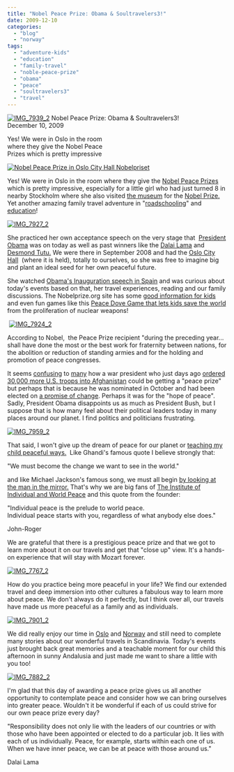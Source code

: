 ```yaml
---
title: "Nobel Peace Prize: Obama & Soultravelers3!"
date: 2009-12-10
categories: 
  - "blog"
  - "norway"
tags: 
  - "adventure-kids"
  - "education"
  - "family-travel"
  - "noble-peace-prize"
  - "obama"
  - "peace"
  - "soultravelers3"
  - "travel"
---
```


 [![IMG_7939_2](https://pub-ac94b3f306b24c0dba4238943c97f2e1.r2.dev/6a00e5502a9507883301287640b733970c.jpg)](https://pub-ac94b3f306b24c0dba4238943c97f2e1.r2.dev/6a00e5502a9507883301287640b733970c.jpg) Nobel Peace Prize: Obama & Soultravelers3!  
December 10, 2009

Yes! We were in Oslo in the room  
where they give the Nobel Peace  
Prizes which is pretty impressive

<!--more-->

[![Nobel Peace Prize in Oslo City Hall Nobelpriset](https://pub-ac94b3f306b24c0dba4238943c97f2e1.r2.dev/6a00e5502a950788330120a73dc9a4970b.jpg "Nobel Peace Prize in Oslo City Hall Nobelpriset")](https://pub-ac94b3f306b24c0dba4238943c97f2e1.r2.dev/6a00e5502a950788330120a73dc9a4970b.jpg)

Yes! We were in Oslo in the room where they give the [Nobel Peace Prizes](http://en.wikipedia.org/wiki/Nobel_Peace_Prize) which is pretty impressive, especially for a little girl who had just turned 8 in nearby Stockholm where she also visited [the museum](http://en.wikipedia.org/wiki/Nobel_Museum) for the [Nobel Prize.](http://en.wikipedia.org/wiki/Nobel_Prize) Yet another amazing family travel adventure in "[roadschooling](http://soultravelers3new.local/2006/11/home-school.html#more)" and [education](http://soultravelers3new.local/2006/09/home-school-and.html)!

[![IMG_7927_2](https://pub-ac94b3f306b24c0dba4238943c97f2e1.r2.dev/6a00e5502a9507883301287640faf2970c.jpg)](https://pub-ac94b3f306b24c0dba4238943c97f2e1.r2.dev/6a00e5502a9507883301287640faf2970c.jpg) 

She practiced her own acceptance speech on the very stage that  [President Obama](http://en.wikipedia.org/wiki/Barack_Obama) was on today as well as past winners like the [Dalai Lama](http://en.wikipedia.org/wiki/14th_Dalai_Lama) and [Desmond Tutu.](http://en.wikipedia.org/wiki/Desmond_Tutu) We were there in September 2008 and had the [Oslo City Hall](http://en.wikipedia.org/wiki/Oslo_City_Hall)  (where it is held), totally to ourselves, so she was free to imagine big and plant an ideal seed for her own peaceful future.

She watched [Obama's Inauguration speech in Spain](http://soultravelers3new.local/2009/01/family-travel-photospain-obama-inauguration-09.html) and was curious about today's events based on that, her travel experiences, reading and our family discussions. The Nobelprize.org site has some [good information for kids](http://nobelprize.org/educational_games/) and even fun games like this [Peace Dove Game that lets kids save the world](http://nobelprize.org/educational_games/peace/nuclear_weapons/) from the proliferation of nuclear weapons!

 [![IMG_7924_2](https://pub-ac94b3f306b24c0dba4238943c97f2e1.r2.dev/6a00e5502a9507883301287641bffa970c.jpg)](http://soultravelers3new.local/wp-content/uploads/wp-content/uploads/2025/09/6a00e5502a9507883301287641bffa970c-150x150.jpg)

According to Nobel,  the Peace Prize recipient "during the preceding year... shall have done the most or the best work for fraternity between nations, for the abolition or reduction of standing armies and for the holding and promotion of peace congresses.

It seems [confusing](http://www.huffingtonpost.com/norman-solomon/mr-president-war-is-not-p_b_386955.html) to [many](http://kristof.blogs.nytimes.com/2009/10/09/obama-and-the-nobel-peace-prize/) how a war president who just days ago [ordered 30,000 more U.S. troops into Afghanistan](http://www.huffingtonpost.com/2009/12/10/obama-nobel-peace-prize-p_n_386824.html) could be getting a "peace prize" but perhaps that is because he was nominated in October and had been elected on [a promise of change](http://www.bravenewtraveler.com/2008/11/02/8-nobel-peace-prize-laureates-on-how-leadership-can-end-war/). Perhaps it was for the "hope of peace". Sadly, President Obama disappoints us as much as President Bush, but I suppose that is how many feel about their political leaders today in many places around our planet. I find politics and politicians frustrating.

[![IMG_7959_2](https://pub-ac94b3f306b24c0dba4238943c97f2e1.r2.dev/6a00e5502a9507883301287641553c970c.jpg)](https://pub-ac94b3f306b24c0dba4238943c97f2e1.r2.dev/6a00e5502a9507883301287641553c970c.jpg)  

That said, I won't give up the dream of peace for our planet or [teaching my child peaceful ways.](http://soultravelers3new.local/2006/09/michelangelo-in.html)  Like Ghandi's famous quote I believe strongly that:

"We must become the change we want to see in the world."

and like Michael Jackson's famous song, we must all begin [by looking at the man in the mirror.](http://www.youtube.com/watch?v=SGeZYednWtI&feature=fvw) That's why we are big fans of [The Institute of Individual and World Peace](http://www.iiwp.org/) and this quote from the founder:

"Individual peace is the prelude to world peace.  
Individual peace starts with you, regardless of what anybody else does."  
  
John-Roger

We are grateful that there is a prestigious peace prize and that we got to learn more about it on our travels and get that "close up" view. It's a hands-on experience that will stay with Mozart forever.

[![IMG_7767_2](https://pub-ac94b3f306b24c0dba4238943c97f2e1.r2.dev/6a00e5502a9507883301287641beca970c.jpg)](http://soultravelers3new.local/wp-content/uploads/wp-content/uploads/2025/09/6a00e5502a9507883301287641beca970c.jpg) 

How do you practice being more peaceful in your life? We find our extended travel and deep immersion into other cultures a fabulous way to learn more about peace. We don't always do it perfectly, but I think over all, our travels have made us more peaceful as a family and as individuals.

[![IMG_7901_2](https://pub-ac94b3f306b24c0dba4238943c97f2e1.r2.dev/6a00e5502a950788330120a73eedcf970b.jpg)](https://pub-ac94b3f306b24c0dba4238943c97f2e1.r2.dev/6a00e5502a950788330120a73eedcf970b.jpg)

We did really enjoy our time in [Oslo](http://soultravelers3new.local/2009/09/family-travel-photo-norway-oslo-vigeland-sculpture-park-mother-child.html) and [Norway](http://soultravelers3new.local/2009/03/family-travel-norway-in-a-nutshell-norwegian-fijord-photo.html) and still need to complete many stories about our wonderful travels in Scandinavia. Today's events just brought back great memories and a teachable moment for our child this afternoon in sunny Andalusia and just made me want to share a little with you too! 

[![IMG_7882_2](https://pub-ac94b3f306b24c0dba4238943c97f2e1.r2.dev/6a00e5502a9507883301287641f70b970c.jpg)](https://pub-ac94b3f306b24c0dba4238943c97f2e1.r2.dev/6a00e5502a9507883301287641f70b970c.jpg)

I'm glad that this day of awarding a peace prize gives us all another opportunity to contemplate peace and consider how we can bring ourselves into greater peace. Wouldn't it be wonderful if each of us could strive for our own peace prize every day?

"Responsibility does not only lie with the leaders of our countries or with those who have been appointed or elected to do a particular job. It lies with each of us individually. Peace, for example, starts within each one of us. When we have inner peace, we can be at peace with those around us."

Dalai Lama  

  
[](http://en.wikipedia.org/wiki/Nobel_Peace_Prize#cite_note-0)
